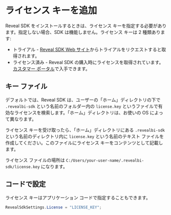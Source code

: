 # ライセンス キーを追加

Reveal SDK をインストールするときは、ライセンス キーを指定する必要があります。指定しない場合、SDK は機能しません。ライセンス キーは 2 種類あります:
- トライアル - [Reveal SDK Web サイト](https://www.revealbi.io/ja/download-sdk)からトライアルをリクエストすると取得されます。
- ライセンス済み - Reveal SDK の購入時にライセンスを取得されています。[カスタマー ポータル](https://account.infragistics.com/subscriptions)で入手できます。

## キー ファイル
デフォルトでは、Reveal SDK は、ユーザーの「ホーム」ディレクトリの下で `.revealbi-sdk` という名前のフォルダー内の `license.key` というファイルで有効なライセンスを検索します。「ホーム」ディレクトリは、お使いの OS によって異なります。

ライセンス キーを受け取ったら、「ホーム」ディレクトリにある `.revealbi-sdk` という名前のディレクトリ内に `license.key` という名前のテキスト ファイルを作成してください。このファイルにライセンス キーをコンテンツとして記載します。

ライセンス ファイルの場所は `C:/Users/your-user-name/.revealbi-sdk/license.key` になります。

## コードで設定

ライセンス キーはアプリケーション コードで指定することもできます。

```cs
RevealSdkSettings.License = "LICENSE_KEY";
```